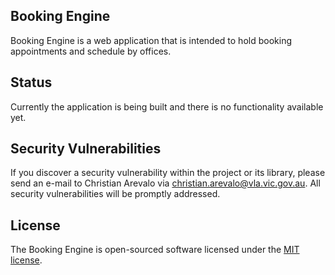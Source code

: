 ## Booking Engine

Booking Engine is a web application that is intended to hold booking appointments and schedule by offices.

## Status

Currently the application is being built and there is no functionality available yet.

## Security Vulnerabilities

If you discover a security vulnerability within the project or its library, please send an e-mail to Christian Arevalo via [christian.arevalo@vla.vic.gov.au](mailto:christian.arevalo@vla.vic.gov.au). All security vulnerabilities will be promptly addressed.

## License

The Booking Engine is open-sourced software licensed under the [MIT license](https://opensource.org/licenses/MIT).

